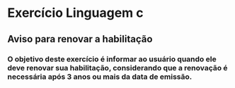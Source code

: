 # Exercício Linguagem c
## Aviso para renovar a habilitação
### O objetivo deste exercício é informar ao usuário quando ele deve renovar sua habilitação, considerando que a renovação é necessária após 3 anos ou mais da data de emissão.
